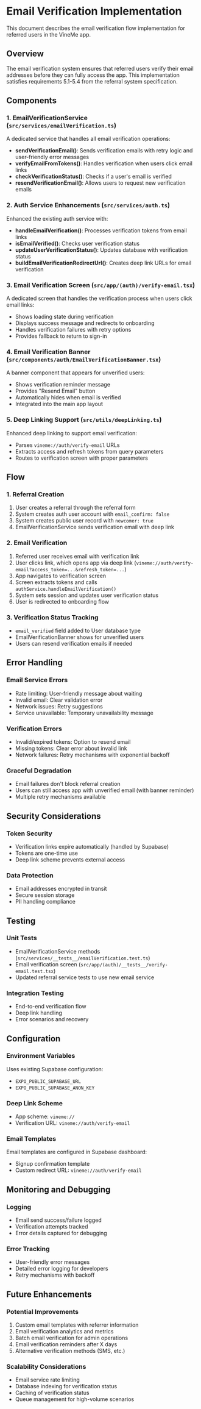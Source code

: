 # Email Verification Implementation

This document describes the email verification flow implementation for referred users in the VineMe app.

## Overview

The email verification system ensures that referred users verify their email addresses before they can fully access the app. This implementation satisfies requirements 5.1-5.4 from the referral system specification.

## Components

### 1. EmailVerificationService (`src/services/emailVerification.ts`)

A dedicated service that handles all email verification operations:

- **sendVerificationEmail()**: Sends verification emails with retry logic and user-friendly error messages
- **verifyEmailFromTokens()**: Handles verification when users click email links
- **checkVerificationStatus()**: Checks if a user's email is verified
- **resendVerificationEmail()**: Allows users to request new verification emails

### 2. Auth Service Enhancements (`src/services/auth.ts`)

Enhanced the existing auth service with:

- **handleEmailVerification()**: Processes verification tokens from email links
- **isEmailVerified()**: Checks user verification status
- **updateUserVerificationStatus()**: Updates database with verification status
- **buildEmailVerificationRedirectUrl()**: Creates deep link URLs for email verification

### 3. Email Verification Screen (`src/app/(auth)/verify-email.tsx`)

A dedicated screen that handles the verification process when users click email links:

- Shows loading state during verification
- Displays success message and redirects to onboarding
- Handles verification failures with retry options
- Provides fallback to return to sign-in

### 4. Email Verification Banner (`src/components/auth/EmailVerificationBanner.tsx`)

A banner component that appears for unverified users:

- Shows verification reminder message
- Provides "Resend Email" button
- Automatically hides when email is verified
- Integrated into the main app layout

### 5. Deep Linking Support (`src/utils/deepLinking.ts`)

Enhanced deep linking to support email verification:

- Parses `vineme://auth/verify-email` URLs
- Extracts access and refresh tokens from query parameters
- Routes to verification screen with proper parameters

## Flow

### 1. Referral Creation
1. User creates a referral through the referral form
2. System creates auth user account with `email_confirm: false`
3. System creates public user record with `newcomer: true`
4. EmailVerificationService sends verification email with deep link

### 2. Email Verification
1. Referred user receives email with verification link
2. User clicks link, which opens app via deep link (`vineme://auth/verify-email?access_token=...&refresh_token=...`)
3. App navigates to verification screen
4. Screen extracts tokens and calls `authService.handleEmailVerification()`
5. System sets session and updates user verification status
6. User is redirected to onboarding flow

### 3. Verification Status Tracking
- `email_verified` field added to User database type
- EmailVerificationBanner shows for unverified users
- Users can resend verification emails if needed

## Error Handling

### Email Service Errors
- Rate limiting: User-friendly message about waiting
- Invalid email: Clear validation error
- Network issues: Retry suggestions
- Service unavailable: Temporary unavailability message

### Verification Errors
- Invalid/expired tokens: Option to resend email
- Missing tokens: Clear error about invalid link
- Network failures: Retry mechanisms with exponential backoff

### Graceful Degradation
- Email failures don't block referral creation
- Users can still access app with unverified email (with banner reminder)
- Multiple retry mechanisms available

## Security Considerations

### Token Security
- Verification links expire automatically (handled by Supabase)
- Tokens are one-time use
- Deep link scheme prevents external access

### Data Protection
- Email addresses encrypted in transit
- Secure session storage
- PII handling compliance

## Testing

### Unit Tests
- EmailVerificationService methods (`src/services/__tests__/emailVerification.test.ts`)
- Email verification screen (`src/app/(auth)/__tests__/verify-email.test.tsx`)
- Updated referral service tests to use new email service

### Integration Testing
- End-to-end verification flow
- Deep link handling
- Error scenarios and recovery

## Configuration

### Environment Variables
Uses existing Supabase configuration:
- `EXPO_PUBLIC_SUPABASE_URL`
- `EXPO_PUBLIC_SUPABASE_ANON_KEY`

### Deep Link Scheme
- App scheme: `vineme://`
- Verification URL: `vineme://auth/verify-email`

### Email Templates
Email templates are configured in Supabase dashboard:
- Signup confirmation template
- Custom redirect URL: `vineme://auth/verify-email`

## Monitoring and Debugging

### Logging
- Email send success/failure logged
- Verification attempts tracked
- Error details captured for debugging

### Error Tracking
- User-friendly error messages
- Detailed error logging for developers
- Retry mechanisms with backoff

## Future Enhancements

### Potential Improvements
1. Custom email templates with referrer information
2. Email verification analytics and metrics
3. Batch email verification for admin operations
4. Email verification reminders after X days
5. Alternative verification methods (SMS, etc.)

### Scalability Considerations
- Email service rate limiting
- Database indexing for verification status
- Caching of verification status
- Queue management for high-volume scenarios